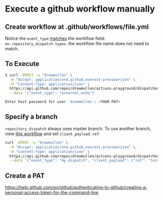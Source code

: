 # Execute a github workflow manually

## Create workflow at .github/workflows/file.yml

Notice the `event_type` [matches](https://github.com/drewmullen/actions-playground/blob/fd3721ba3c8350995a77c570fbf3a0e0fb1c2724/.github/workflows/external_echo.yml#L5) the workflow field: `on.repository_dispatch.types`. the workflow file name does not need to match.

## To Execute

```bash
$ curl -XPOST -u "drewmullen" \
  -H "Accept: application/vnd.github.everest-preview+json" \
  -H "Content-Type: application/json" \
  https://api.github.com/repos/drewmullen/actions-playground/dispatches \
  --data '{"event_type": "external-echo"}'

Enter host password for user 'drewmullen': <YOUR PAT>
```

## Specify a branch

`repository_dispatch` always uses master branch. To use another branch, view [this workflow](https://github.com/drewmullen/actions-playground/blob/fd3721ba3c8350995a77c570fbf3a0e0fb1c2724/.github/workflows/repo_dispatch.yml) and set `client_payload.ref`:

```bash
curl -XPOST -u "drewmullen" \
  -H "Accept: application/vnd.github.everest-preview+json" \
  -H "Content-Type: application/json" \
  https://api.github.com/repos/drewmullen/actions-playground/dispatches \
  --data '{"event_type": "my-dispatch", "client_payload": {"ref": "test-pr4"}}'
  ```

## Create a PAT

https://help.github.com/en/github/authenticating-to-github/creating-a-personal-access-token-for-the-command-line

